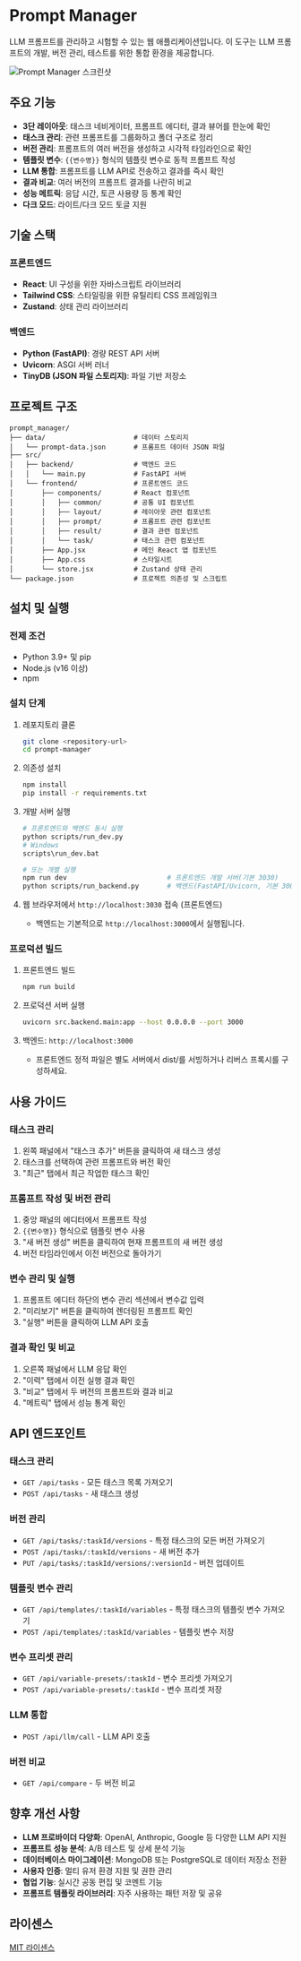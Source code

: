 # Prompt Manager

LLM 프롬프트를 관리하고 시험할 수 있는 웹 애플리케이션입니다. 이 도구는 LLM 프롬프트의 개발, 버전 관리, 테스트를 위한 통합 환경을 제공합니다.

![Prompt Manager 스크린샷](screenshot.png)

## 주요 기능

- **3단 레이아웃**: 태스크 네비게이터, 프롬프트 에디터, 결과 뷰어를 한눈에 확인
- **태스크 관리**: 관련 프롬프트를 그룹화하고 폴더 구조로 정리
- **버전 관리**: 프롬프트의 여러 버전을 생성하고 시각적 타임라인으로 확인
- **템플릿 변수**: `{{변수명}}` 형식의 템플릿 변수로 동적 프롬프트 작성
- **LLM 통합**: 프롬프트를 LLM API로 전송하고 결과를 즉시 확인
- **결과 비교**: 여러 버전의 프롬프트 결과를 나란히 비교
- **성능 메트릭**: 응답 시간, 토큰 사용량 등 통계 확인
- **다크 모드**: 라이트/다크 모드 토글 지원

## 기술 스택

### 프론트엔드
- **React**: UI 구성을 위한 자바스크립트 라이브러리
- **Tailwind CSS**: 스타일링을 위한 유틸리티 CSS 프레임워크
- **Zustand**: 상태 관리 라이브러리

### 백엔드
- **Python (FastAPI)**: 경량 REST API 서버
- **Uvicorn**: ASGI 서버 러너
- **TinyDB (JSON 파일 스토리지)**: 파일 기반 저장소

## 프로젝트 구조

```
prompt_manager/
├── data/                      # 데이터 스토리지
│   └── prompt-data.json       # 프롬프트 데이터 JSON 파일
├── src/
│   ├── backend/               # 백엔드 코드
│   │   └── main.py            # FastAPI 서버
│   └── frontend/              # 프론트엔드 코드
│       ├── components/        # React 컴포넌트
│       │   ├── common/        # 공통 UI 컴포넌트
│       │   ├── layout/        # 레이아웃 관련 컴포넌트
│       │   ├── prompt/        # 프롬프트 관련 컴포넌트
│       │   ├── result/        # 결과 관련 컴포넌트
│       │   └── task/          # 태스크 관련 컴포넌트
│       ├── App.jsx            # 메인 React 앱 컴포넌트
│       ├── App.css            # 스타일시트
│       └── store.jsx          # Zustand 상태 관리
└── package.json               # 프로젝트 의존성 및 스크립트
```

## 설치 및 실행

### 전제 조건
- Python 3.9+ 및 pip
- Node.js (v16 이상)
- npm

### 설치 단계

1. 레포지토리 클론
   ```bash
   git clone <repository-url>
   cd prompt-manager
   ```

2. 의존성 설치
   ```bash
   npm install
   pip install -r requirements.txt
   ```

3. 개발 서버 실행
   ```bash
   # 프론트엔드와 백엔드 동시 실행
   python scripts/run_dev.py
   # Windows
   scripts\run_dev.bat

   # 또는 개별 실행
   npm run dev                         # 프론트엔드 개발 서버(기본 3030)
   python scripts/run_backend.py       # 백엔드(FastAPI/Uvicorn, 기본 3000)
   ```

4. 웹 브라우저에서 `http://localhost:3030` 접속 (프론트엔드)
   - 백엔드는 기본적으로 `http://localhost:3000`에서 실행됩니다.

### 프로덕션 빌드

1. 프론트엔드 빌드
   ```bash
   npm run build
   ```

2. 프로덕션 서버 실행
   ```bash
   uvicorn src.backend.main:app --host 0.0.0.0 --port 3000
   ```

3. 백엔드: `http://localhost:3000`
   - 프론트엔드 정적 파일은 별도 서버에서 dist/를 서빙하거나 리버스 프록시를 구성하세요.

## 사용 가이드

### 태스크 관리
1. 왼쪽 패널에서 "태스크 추가" 버튼을 클릭하여 새 태스크 생성
2. 태스크를 선택하여 관련 프롬프트와 버전 확인
3. "최근" 탭에서 최근 작업한 태스크 확인

### 프롬프트 작성 및 버전 관리
1. 중앙 패널의 에디터에서 프롬프트 작성
2. `{{변수명}}` 형식으로 템플릿 변수 사용
3. "새 버전 생성" 버튼을 클릭하여 현재 프롬프트의 새 버전 생성
4. 버전 타임라인에서 이전 버전으로 돌아가기

### 변수 관리 및 실행
1. 프롬프트 에디터 하단의 변수 관리 섹션에서 변수값 입력
2. "미리보기" 버튼을 클릭하여 렌더링된 프롬프트 확인
3. "실행" 버튼을 클릭하여 LLM API 호출

### 결과 확인 및 비교
1. 오른쪽 패널에서 LLM 응답 확인
2. "이력" 탭에서 이전 실행 결과 확인
3. "비교" 탭에서 두 버전의 프롬프트와 결과 비교
4. "메트릭" 탭에서 성능 통계 확인

## API 엔드포인트

### 태스크 관리
- `GET /api/tasks` - 모든 태스크 목록 가져오기
- `POST /api/tasks` - 새 태스크 생성

### 버전 관리
- `GET /api/tasks/:taskId/versions` - 특정 태스크의 모든 버전 가져오기
- `POST /api/tasks/:taskId/versions` - 새 버전 추가
- `PUT /api/tasks/:taskId/versions/:versionId` - 버전 업데이트

### 템플릿 변수 관리
- `GET /api/templates/:taskId/variables` - 특정 태스크의 템플릿 변수 가져오기
- `POST /api/templates/:taskId/variables` - 템플릿 변수 저장

### 변수 프리셋 관리
- `GET /api/variable-presets/:taskId` - 변수 프리셋 가져오기
- `POST /api/variable-presets/:taskId` - 변수 프리셋 저장

### LLM 통합
- `POST /api/llm/call` - LLM API 호출

### 버전 비교
- `GET /api/compare` - 두 버전 비교

## 향후 개선 사항

- **LLM 프로바이더 다양화**: OpenAI, Anthropic, Google 등 다양한 LLM API 지원
- **프롬프트 성능 분석**: A/B 테스트 및 상세 분석 기능
- **데이터베이스 마이그레이션**: MongoDB 또는 PostgreSQL로 데이터 저장소 전환
- **사용자 인증**: 멀티 유저 환경 지원 및 권한 관리
- **협업 기능**: 실시간 공동 편집 및 코멘트 기능
- **프롬프트 템플릿 라이브러리**: 자주 사용하는 패턴 저장 및 공유

## 라이센스

[MIT 라이센스](LICENSE)
